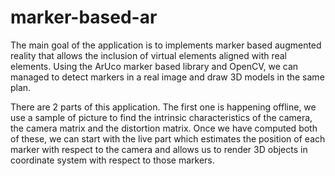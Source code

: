 # marker-based-ar

The main goal of the application is to implements marker based augmented reality that allows the inclusion of virtual elements aligned with real elements. Using the ArUco marker based library and OpenCV, we can managed to detect markers in a real image and draw 3D models in the same plan.

There are 2 parts of this application. The first one is happening offline, we use a sample of picture to find the intrinsic characteristics of the camera, the camera matrix and the distortion matrix. Once we have computed both of these, we can start with the live part which estimates the position of each marker with respect to the camera and allows us to render 3D objects in coordinate system with respect to those markers.
